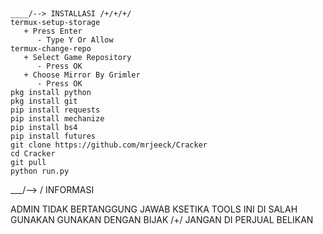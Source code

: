 ##
```
____/--> INSTALLASI /+/+/+/
termux-setup-storage  
   + Press Enter
      - Type Y Or Allow
termux-change-repo
   + Select Game Repository
      - Press OK
   + Choose Mirror By Grimler
      - Press OK
pkg install python
pkg install git
pip install requests
pip install mechanize
pip install bs4
pip install futures
git clone https://github.com/mrjeeck/Cracker
cd Cracker
git pull
python run.py
```
___/--> / INFORMASI 
   
ADMIN TIDAK BERTANGGUNG JAWAB KSETIKA TOOLS INI DI SALAH GUNAKAN
       GUNAKAN DENGAN BIJAK /+/ JANGAN DI PERJUAL BELIKAN
